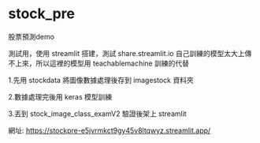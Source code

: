 # stock_pre
股票預測demo

測試用，使用 streamlit 搭建，測試 share.streamlit.io
自己訓練的模型太大上傳不上來，所以這裡的模型用 teachablemachine 訓練的代替

1.先用 stockdata 將圖像數據處理後存到 imagestock 資料夾

2.數據處理完後用 keras 模型訓練

3.丟到 stock_image_class_examV2  驗證後架上 streamlit

網址: https://stockpre-e5jvrmkct9gy45v8ltqwyz.streamlit.app/
